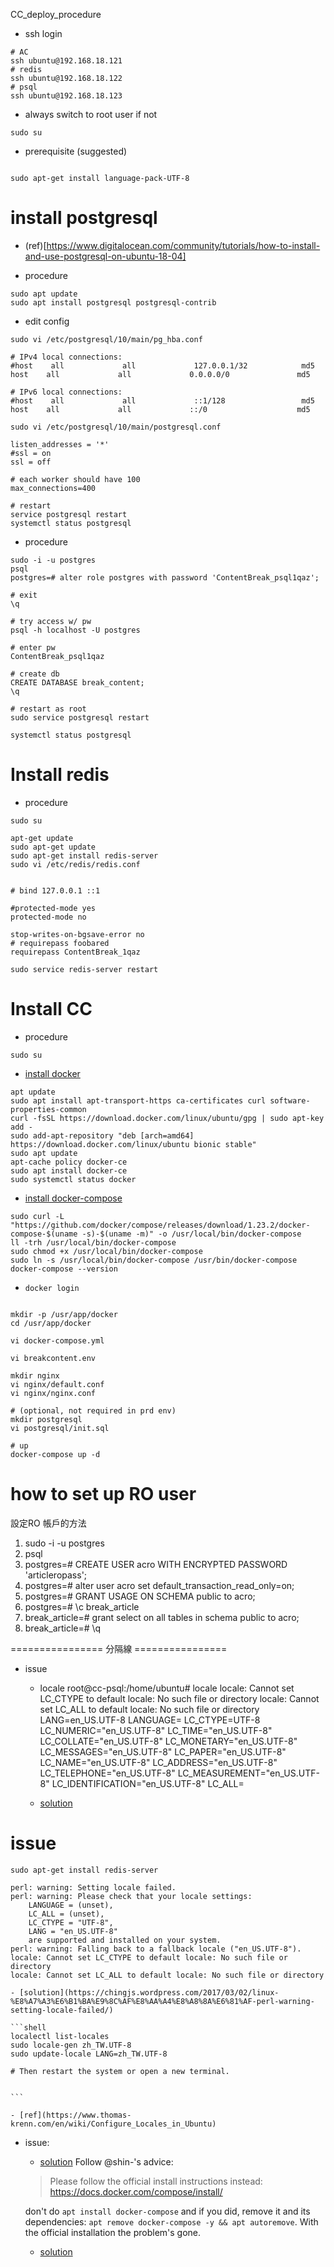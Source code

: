 CC_deploy_procedure

* ssh login
```
# AC
ssh ubuntu@192.168.18.121
# redis
ssh ubuntu@192.168.18.122
# psql
ssh ubuntu@192.168.18.123
```

* always switch to root user if not
```shell
sudo su
```

* prerequisite (suggested)

```shell

sudo apt-get install language-pack-UTF-8

```

# install postgresql

* (ref)[https://www.digitalocean.com/community/tutorials/how-to-install-and-use-postgresql-on-ubuntu-18-04]

* procedure
```shell
sudo apt update
sudo apt install postgresql postgresql-contrib

```

* edit config
```shell
sudo vi /etc/postgresql/10/main/pg_hba.conf

# IPv4 local connections:
#host    all             all             127.0.0.1/32            md5
host    all             all             0.0.0.0/0               md5

# IPv6 local connections:
#host    all             all             ::1/128                 md5
host    all             all             ::/0                    md5

sudo vi /etc/postgresql/10/main/postgresql.conf

listen_addresses = '*'
#ssl = on
ssl = off

# each worker should have 100
max_connections=400

# restart
service postgresql restart
systemctl status postgresql

```

* procedure
```shell
sudo -i -u postgres
psql
postgres=# alter role postgres with password 'ContentBreak_psql1qaz';

# exit
\q

# try access w/ pw
psql -h localhost -U postgres

# enter pw
ContentBreak_psql1qaz

# create db
CREATE DATABASE break_content;
\q

# restart as root
sudo service postgresql restart

systemctl status postgresql

```


# Install redis

* procedure
```shell
sudo su

apt-get update
sudo apt-get update
sudo apt-get install redis-server
sudo vi /etc/redis/redis.conf


# bind 127.0.0.1 ::1

#protected-mode yes
protected-mode no

stop-writes-on-bgsave-error no
# requirepass foobared
requirepass ContentBreak_1qaz

sudo service redis-server restart
```

# Install CC
* procedure
```
sudo su
```

* [install docker](https://www.digitalocean.com/community/tutorials/how-to-install-and-use-docker-on-ubuntu-18-04)
```shell
apt update
sudo apt install apt-transport-https ca-certificates curl software-properties-common
curl -fsSL https://download.docker.com/linux/ubuntu/gpg | sudo apt-key add -
sudo add-apt-repository "deb [arch=amd64] https://download.docker.com/linux/ubuntu bionic stable"
sudo apt update
apt-cache policy docker-ce
sudo apt install docker-ce
sudo systemctl status docker
```

* [install docker-compose](https://docs.docker.com/compose/install/)
```shell
sudo curl -L "https://github.com/docker/compose/releases/download/1.23.2/docker-compose-$(uname -s)-$(uname -m)" -o /usr/local/bin/docker-compose
ll -trh /usr/local/bin/docker-compose
sudo chmod +x /usr/local/bin/docker-compose
sudo ln -s /usr/local/bin/docker-compose /usr/bin/docker-compose
docker-compose --version
```

* `docker login`

```shell

mkdir -p /usr/app/docker
cd /usr/app/docker

vi docker-compose.yml

vi breakcontent.env

mkdir nginx
vi nginx/default.conf
vi nginx/nginx.conf

# (optional, not required in prd env)
mkdir postgresql
vi postgresql/init.sql

# up 
docker-compose up -d 

```


# how to set up RO user
設定RO 帳戶的方法

1. sudo -i -u postgres
2. psql
3. postgres=# CREATE USER acro WITH ENCRYPTED PASSWORD 'articleropass';
4. postgres=# alter user acro set default_transaction_read_only=on;
5. postgres=# GRANT USAGE ON SCHEMA public to acro;
6. postgres=# \c break_article
7. break_article=# grant select on all tables in schema public to acro;
8. break_article=# \q


================ 分隔線 ================

* issue

    - locale
    root@cc-psql:/home/ubuntu# locale
    locale: Cannot set LC_CTYPE to default locale: No such file or directory
    locale: Cannot set LC_ALL to default locale: No such file or directory
    LANG=en_US.UTF-8
    LANGUAGE=
    LC_CTYPE=UTF-8
    LC_NUMERIC="en_US.UTF-8"
    LC_TIME="en_US.UTF-8"
    LC_COLLATE="en_US.UTF-8"
    LC_MONETARY="en_US.UTF-8"
    LC_MESSAGES="en_US.UTF-8"
    LC_PAPER="en_US.UTF-8"
    LC_NAME="en_US.UTF-8"
    LC_ADDRESS="en_US.UTF-8"
    LC_TELEPHONE="en_US.UTF-8"
    LC_MEASUREMENT="en_US.UTF-8"
    LC_IDENTIFICATION="en_US.UTF-8"
    LC_ALL=

    - [solution](https://askubuntu.com/questions/599808/cannot-set-lc-ctype-to-default-locale-no-such-file-or-directory)

# issue

    sudo apt-get install redis-server

    perl: warning: Setting locale failed.
    perl: warning: Please check that your locale settings:
        LANGUAGE = (unset),
        LC_ALL = (unset),
        LC_CTYPE = "UTF-8",
        LANG = "en_US.UTF-8"
        are supported and installed on your system.
    perl: warning: Falling back to a fallback locale ("en_US.UTF-8").
    locale: Cannot set LC_CTYPE to default locale: No such file or directory
    locale: Cannot set LC_ALL to default locale: No such file or directory

    - [solution](https://chingjs.wordpress.com/2017/03/02/linux-%E8%A7%A3%E6%B1%BA%E9%8C%AF%E8%AA%A4%E8%A8%8A%E6%81%AF-perl-warning-setting-locale-failed/)

    ```shell
    localectl list-locales
    sudo locale-gen zh_TW.UTF-8
    sudo update-locale LANG=zh_TW.UTF-8

    # Then restart the system or open a new terminal.


    ```

    - [ref](https://www.thomas-krenn.com/en/wiki/Configure_Locales_in_Ubuntu)


* issue: 

    - [solution](https://github.com/docker/compose/issues/6023)
    Follow @shin-'s advice:

    > Please follow the official install instructions instead: https://docs.docker.com/compose/install/

    don't do `apt install docker-compose` and if you did, remove it and its dependencies: `apt remove docker-compose -y && apt autoremove`.
    With the official installation the problem's gone.

    - [solution](https://docs.docker.com/compose/install/)
